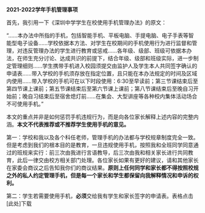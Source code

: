 **2021-2022学年手机管理事项**

首先，我引用一下《深圳中学学生在校使用手机管理办法》的原文：

“……本办法中所指的手机，包括智能手机、平板电脑、手提电脑、电子手表等智能型电子设备……学校依据本方法、对学生在校期间的手机使用行为进行监督和管理，对违反管理办法的学生进行教育或惩戒……各年级、级部、班级可依据本办法，在师生充分讨论、达成共识的前提下，结合年级、级部和班级实际，进一步制定管理细则……学生携带手机进入校园须提交由监护人及学生本人共同签字确认的申请表……带入学校的手机须存放在指定位置，且只能在本办法规定的时间及区域内使用……带入学校的手机可在以下时段使用：6:30至早读前；第三节课结束后至第四节课上课前；第五节课结束后至第六节课上课前；第八节课结束后至晚自习开始前；晚自习结束后至宿舍熄灯前……在集会、大型讲座等各种校内集体活动场合不可使用手机。”

本文的重点并非是如何惩罚手机违规行为，而是向各位家长解释上述内容的完整内涵。**本文不代表推荐或不推荐学生使用手机的意见。**

第一：学校和我以及各个科任老师，管理手机的办法都与学校规章制度完全一致。但是考虑到我们的根本目的是教育，一旦违规使用手机，按照我和全班同学同意通过的班规来实行：前三次由我进行言语教导，后三次由我和相关家长进行共同教育，此后一律交由校方相关部门处理。各位家长如果有更好的建议，请和其他家长在家委会商议之后告知我你们的商议结果。**原则上任何同学和家长都不得按照校规之外的私人约定管理手机，但是每一个家长和学生都保留向我解释情况和申诉的权利。**

第二：学生若需要使用手机，**必须**交给我有学生和家长签字的申请表。表格点击[此处]下载
